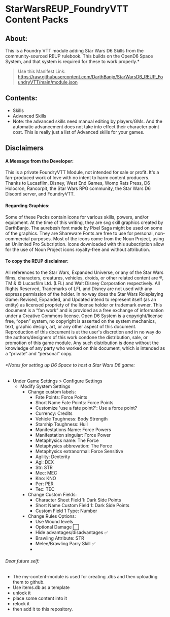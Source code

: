 # StarWarsREUP_FoundryVTT Content Packs

## About:
This is a Foundry VTT module adding Star Wars D6 Skills from the community-sourced REUP rulebook.
This builds on the OpenD6 Space System, and that system is required for these to work properly.\* 

> Use this Manifest Link: https://raw.githubusercontent.com/DarthBanjo/StarWarsD6_REUP_FoundryVTT/main/module.json

## Contents:
- Skills
- Advanced Skills 
-   Note: the advanced skills need manual editing by players/GMs. And the automatic advancement does not take into effect their character point cost. This is really just a list of Advanced skills for your games.

## Disclaimers
#### A Message from the Developer: 
This is a private FoundryVTT Module, not intended for sale or profit. It's a fan-produced work of love with no intent to harm content producers. Thanks to Lucasfilm, Disney, West End Games, Womp Rats Press, D6 Holocron, Rancorpit, the Star Wars RPG community, the Star Wars D6 Discord server, and FoundryVTT. 

####  Regarding Graphics:
Some of these Packs contain icons for various skills, powers, and/or equipment. At the time of this writing, they are svg skill graphics created by DarthBanjo. The aurebesh font made by Pixel Saga might be used on some of the graphics. They are Shareware Fonts are free to use for personal, non-commercial purposes. Most of the icons come from the Noun Project, using an Unlimited Pro Subcription. Icons downloaded with this subscription allow for the use of Noun Project icons royalty-free and without attribution. 

#### To copy the REUP disclaimer:
All references to the Star Wars, Expanded Universe, or any of the Star Wars films, characters, creatures, vehicles, droids, or other related content are ®, TM & © Lucasfilm Ltd. (LFL) and Walt Disney Corporation respectively. All Rights Reserved, Trademarks of LFL and Disney are not used with any express permission of the holder. In no way does the Star Wars Roleplaying Game: Revised, Expanded, and Updated intend to represent itself (as an entity) as licensed propriety of the license holder or trademark owner. This document is a “fan work” and is provided as a free exchange of information under a Creative Commons license. Open D6 System is a copyright/license free, “open” system, no copyright is asserted on the system mechanics, text, graphic design, art, or any other aspect of this document. Reproduction of this document is at the user's discretion and in no way do the authors/designers of this work condone the distribution, sale, or promotion of this game module. Any such distribution is done without the knowledge of any party who worked on this document, which is intended as a “private” and “personal” copy.



###### \*Notes for setting up D6 Space to host a Star Wars D6 game:
- Under Game Settings > Configure Settings
  - Modify System Settings
     - Change custom labels:
        - Fate Points: Force Points
        - Short Name Fate Points: Force Points
        - Customize 'use a fate point?': Use a force point?
        - Currency: Credits
        - Vehicle Toughness: Body Strength
        - Starship Toughness: Hull
        - Manifestations Name: Force Powers
        - Manifestation singular: Force Power
        - Metaphysics name: The Force
        - Metaphysics abbrevation: The Force
        - Metaphysics extranormal: Force Sensitive
        - Agility: Dexterity
        - Agi: DEX
        - Str: STR
        - Mec: MEC
        - Kno: KNO
        - Per: PER
        - Tec: TEC
      - Change Custom Fields:
        - Character Sheet Field 1: Dark Side Points
        - Short Name Custom Field 1: Dark Side Points
        - Custom Field 1 Type: Number
      - Change Rules Options:
        - Use Wound levels
        - Optional Damage :white_large_square:
        - Hide advantages/disadvantages :white_check_mark:
        - Brawling Attribute: STR
        - Melee/Brawling Parry Skill :white_check_mark:
        - 



###### Dear future self:
- The my-content-module is used for creating .dbs and then uploading them to github.
- Use items.db as a template 
- unlock it
- place some content into it
- relock it
- then add it to this repository.

